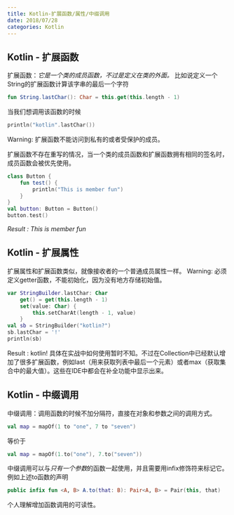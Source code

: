 ```yaml
---
title: Kotlin-扩展函数/属性/中缀调用
date: 2018/07/28
categories: Kotlin
---
```

## Kotlin - 扩展函数
扩展函数：*它是一个类的成员函数，不过是定义在类的外面。*
比如说定义一个String的扩展函数计算该字串的最后一个字符
```kotlin
fun String.lastChar(): Char = this.get(this.length - 1)
```
当我们想调用该函数的时候
```kotlin
println("kotlin".lastChar())
```
Warning: 扩展函数不能访问到私有的或者受保护的成员。

扩展函数不存在重写的情况，当一个类的成员函数和扩展函数拥有相同的签名时，成员函数会被优先使用。
```kotlin
class Button {  
    fun test() {  
        println("This is member fun")  
    }  
}
val button: Button = Button()  
button.test()
```
*Result : This is member fun*
## Kotlin - 扩展属性
扩展属性和扩展函数类似，就像接收者的一个普通成员属性一样。
Warning: 必须定义getter函数，不能初始化，因为没有地方存储初始值。
```kotlin
var StringBuilder.lastChar: Char  
    get() = get(this.length - 1)  
    set(value: Char) {  
        this.setCharAt(length - 1, value)  
    }
val sb = StringBuilder("kotlin?")  
sb.lastChar = '!'  
println(sb)
```
Result : kotlin!
具体在实战中如何使用暂时不知。不过在Collection中已经默认增加了很多扩展函数，例如last（用来获取列表中最后一个元素）或者max（获取集合中的最大值）。这些在IDE中都会在补全功能中显示出来。

## Kotlin - 中缀调用
中缀调用：调用函数的时候不加分隔符，直接在对象和参数之间的调用方式。
```kotlin
val map = mapOf(1 to "one", 7 to "seven")
```
等价于
```kotlin
val map = mapOf(1.to("one"), 7.to("seven"))
```
中缀调用可以与*只有一个参数*的函数一起使用，并且需要用infix修饰符来标记它。
例如上述to函数的声明
```kotlin
public infix fun <A, B> A.to(that: B): Pair<A, B> = Pair(this, that)
```
个人理解增加函数调用的可读性。